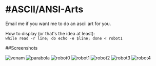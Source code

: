 #ASCII/ANSI-Arts
===========

Email me if you want me to do an ascii art for you.


How to display (or that's the idea at least):  
`while read -r line; do echo -e $line; done < robot1`



##Screenshots

![venam](https://raw.github.com/venam/Ascii-Arts/master/venam.png)
![parabola](https://raw.github.com/venam/Ascii-Arts/master/parabola.png)
![robot0](https://raw.github.com/venam/Ascii-Arts/master/as.png)
![robot1](https://raw.github.com/venam/Ascii-Arts/master/robot1.png)
![robot2](https://raw.github.com/venam/Ascii-Arts/master/robot2.png)
![robot3](https://raw.github.com/venam/Ascii-Arts/master/robot3.png)
![robot4](https://raw.github.com/venam/Ascii-Arts/master/robot4.png)
